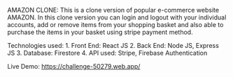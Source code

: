 AMAZON CLONE: This is a clone version of popular e-commerce website AMAZON. In this clone version you can login and logout with your individual accounts, add or remove items from your shopping basket and also able to purchase the items in your basket using stripe payment method.

  Technologies used:
    1. Front End: React JS
    2. Back End: Node JS, Express JS
    3. Database: Firestore
    4. API used: Stripe, Firebase Authentication
    
  Live Demo: https://challenge-50279.web.app/
